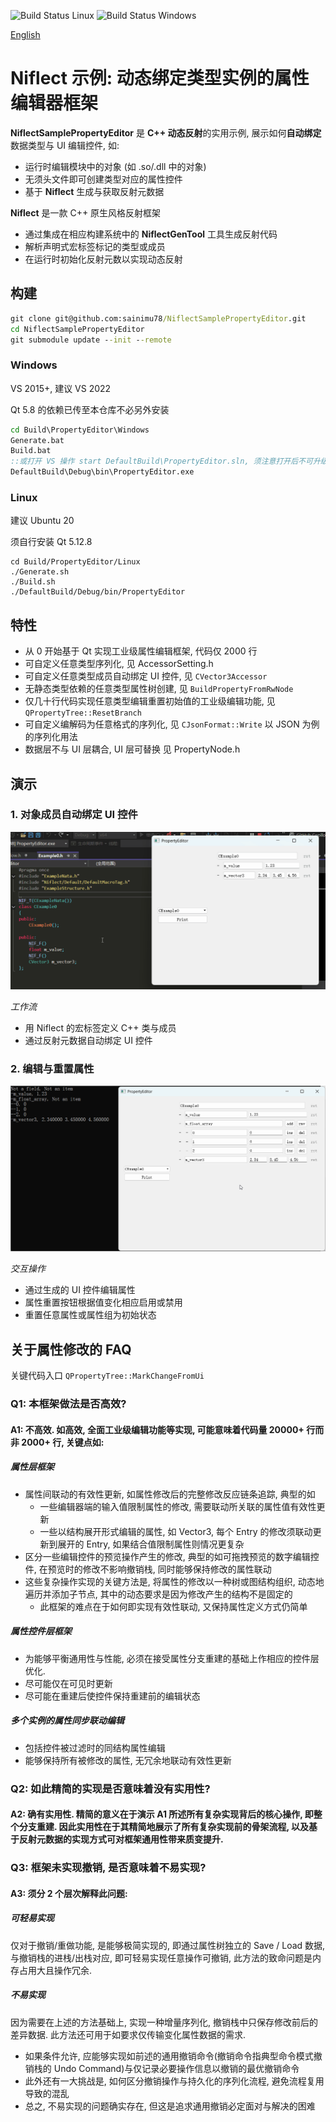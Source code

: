 ![Build Status Linux](https://github.com/sainimu78/NiflectSamplePropertyEditor/actions/workflows/Linux.yml/badge.svg)
![Build Status Windows](https://github.com/sainimu78/NiflectSamplePropertyEditor/actions/workflows/Windows.yml/badge.svg)

[English](Doc/English/README.md)

# Niflect 示例: 动态绑定类型实例的属性编辑器框架

**NiflectSamplePropertyEditor** 是 **C++ 动态反射**的实用示例, 展示如何**自动绑定**数据类型与 UI 编辑控件, 如:

- 运行时编辑模块中的对象 (如 .so/.dll 中的对象)
- 无须头文件即可创建类型对应的属性控件
- 基于 **Niflect** 生成与获取反射元数据

**Niflect** 是一款 C++ 原生风格反射框架

- 通过集成在相应构建系统中的 **NiflectGenTool** 工具生成反射代码
- 解析声明式宏标签标记的类型或成员
- 在运行时初始化反射元数以实现动态反射

## 构建

```bat
git clone git@github.com:sainimu78/NiflectSamplePropertyEditor.git
cd NiflectSamplePropertyEditor
git submodule update --init --remote
```

### Windows

VS 2015+, 建议 VS 2022

Qt 5.8 的依赖已传至本仓库不必另外安装

```bat
cd Build\PropertyEditor\Windows
Generate.bat
Build.bat
::或打开 VS 操作 start DefaultBuild\PropertyEditor.sln, 须注意打开后不可升级平台工具集等项目配置
DefaultBuild\Debug\bin\PropertyEditor.exe
```

### Linux

建议 Ubuntu 20

须自行安装 Qt 5.12.8

```
cd Build/PropertyEditor/Linux
./Generate.sh
./Build.sh
./DefaultBuild/Debug/bin/PropertyEditor
```

## 特性

- 从 0 开始基于 Qt 实现工业级属性编辑框架, 代码仅 2000 行
- 可自定义任意类型序列化, 见 AccessorSetting.h
- 可自定义任意类型成员自动绑定 UI 控件, 见 `CVector3Accessor`
- 无静态类型依赖的任意类型属性树创建, 见 `BuildPropertyFromRwNode`
- 仅几十行代码实现任意类型编辑重置初始值的工业级编辑功能, 见 `QPropertyTree::ResetBranch`
- 可自定义编解码为任意格式的序列化, 见 `CJsonFormat::Write` 以 JSON 为例的序列化用法
- 数据层不与 UI 层耦合, UI 层可替换 见 PropertyNode.h

## 演示

### 1. 对象成员自动绑定 UI 控件

![Basic_Reflection](Doc/Basic_Reflection.gif)

*工作流*

- 用 Niflect 的宏标签定义 C++ 类与成员
- 通过反射元数据自动绑定 UI 控件

### 2. 编辑与重置属性

![Edit_Reset_Print](Doc/Edit_Reset_Print.gif)

*交互操作*

- 通过生成的 UI 控件编辑属性
- 属性重置按钮根据值变化相应启用或禁用
- 重置任意属性或属性组为初始状态

## 关于属性修改的 FAQ

关键代码入口 `QPropertyTree::MarkChangeFromUi`

### Q1: 本框架做法是否高效?

#### A1: 不高效. 如高效, 全面工业级编辑功能等实现, 可能意味着代码量 20000+ 行而非 2000+ 行, 关键点如:

##### 属性层框架

- 属性间联动的有效性更新, 如属性修改后的完整修改反应链条追踪, 典型的如
  - 一些编辑器端的输入值限制属性的修改, 需要联动所关联的属性值有效性更新
  - 一些以结构展开形式编辑的属性, 如 Vector3, 每个 Entry 的修改须联动更新到展开的 Entry, 如果结合值限制属性则情况更复杂
- 区分一些编辑控件的预览操作产生的修改, 典型的如可拖拽预览的数字编辑控件, 在预览时的修改不影响撤销栈, 同时能够保持修改的属性联动
- 这些复杂操作实现的关键方法是, 将属性的修改以一种树或图结构组织, 动态地遍历并添加子节点, 其中的动态要求是因为修改产生的结构不是固定的
  - 此框架的难点在于如何即实现有效性联动, 又保持属性定义方式仍简单

##### 属性控件层框架

- 为能够平衡通用性与性能, 必须在接受属性分支重建的基础上作相应的控件层优化.
- 尽可能仅在可见时更新
- 尽可能在重建后使控件保持重建前的编辑状态

##### 多个实例的属性同步联动编辑

- 包括控件被过滤时的同结构属性编辑
- 能够保持所有被修改的属性, 无冗余地联动有效性更新

### Q2: 如此精简的实现是否意味着没有实用性?

#### A2: 确有实用性. 精简的意义在于演示 A1 所述所有复杂实现背后的核心操作, 即整个分支重建. 因此实用性在于其精简地展示了所有复杂实现前的骨架流程, 以及基于反射元数据的实现方式可对框架通用性带来质变提升.

### Q3: 框架未实现撤销, 是否意味着不易实现?

#### A3: 须分 2 个层次解释此问题:

##### 可轻易实现

仅对于撤销/重做功能, 是能够极简实现的, 即通过属性树独立的 Save / Load 数据, 与撤销栈的进栈/出栈对应, 即可轻易实现任意操作可撤销, 此方法的致命问题是内存占用大且操作冗余.

##### 不易实现

因为需要在上述的方法基础上, 实现一种增量序列化, 撤销栈中只保存修改前后的差异数据. 此方法还可用于如要求仅传输变化属性数据的需求.

- 如果条件允许, 应能够实现如前述的通用撤销命令(撤销命令指典型命令模式撤销栈的 Undo Command)与仅记录必要操作信息以撤销的最优撤销命令
- 此外还有一大挑战是, 如何区分撤销操作与持久化的序列化流程, 避免流程复用导致的混乱
- 总之, 不易实现的问题确实存在, 但这是追求通用撤销必定面对与解决的困难